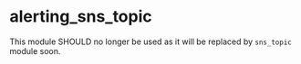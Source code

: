 # alerting_sns_topic

This module SHOULD no longer be used as it will be replaced by `sns_topic` module soon. 
